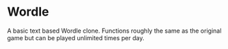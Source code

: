 # Wordle
A basic text based Wordle clone. Functions roughly the same as the original game but can be played unlimited times per day.
